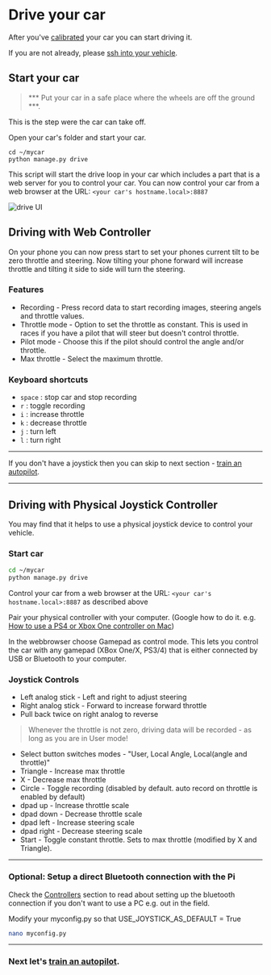 # Drive your car

After you've [calibrated](/guide/calibrate) your car you can start driving it. 

If you are not already, please [ssh into your vehicle](/guide/robot_sbc/setup_raspberry_pi/#step-5-connecting-to-the-pi).

## Start your car
 
> *** Put your car in a safe place where the wheels are off the ground ***.

This is the step were the car can take off. 

Open your car's folder and start your car. 
```
cd ~/mycar
python manage.py drive
```

This script will start the drive loop in your car which includes a part that 
is a web server for you to control your car. You can now control your car
from a web browser at the URL: `<your car's hostname.local>:8887`

![drive UI](../assets/drive_UI.png)

## Driving with Web Controller
On your phone you can now press start to set your phones current tilt to be
zero throttle and steering. Now tilting your phone forward will increase throttle and tilting it side to side will turn the steering. 

### Features

* Recording - Press record data to start recording images, steering angels and throttle values. 
* Throttle mode - Option to set the throttle as constant. This is used in 
races if you have a pilot that will steer but doesn't control throttle. 
* Pilot mode - Choose this if the pilot should control the angle and/or throttle.
* Max throttle - Select the maximum throttle.

### Keyboard shortcuts

* `space` : stop car and stop recording
* `r` : toggle recording
* `i` : increase throttle
* `k` : decrease throttle
* `j` : turn left 
* `l` : turn right 

-----

If you don't have a joystick then you can skip to next section - [train an autopilot](/guide/train_autopilot/).

-----

## Driving with Physical Joystick Controller

You may find that it helps to use a physical joystick device to control your vehicle.

### Start car

```bash
cd ~/mycar
python manage.py drive
```
Control your car from a web browser at the URL: `<your car's hostname.local>:8887` as described above

Pair your physical controller with your computer.
(Google how to do it. e.g. [How to use a PS4 or Xbox One controller on Mac](https://www.macworld.co.uk/how-to/use-ps4-xbox-controller-mac-3626259/))

In the webbrowser choose Gamepad as control mode. This lets you control the car with any gamepad (XBox One/X, PS3/4) that is either connected by USB or Bluetooth to your computer.

### Joystick Controls

* Left analog stick - Left and right to adjust steering
* Right analog stick - Forward to increase forward throttle
* Pull back twice on right analog to reverse

> Whenever the throttle is not zero, driving data will be recorded - as long as you are in User mode!

* Select button switches modes - "User, Local Angle, Local(angle and throttle)"
* Triangle - Increase max throttle
* X  - Decrease max throttle
* Circle - Toggle recording (disabled by default. auto record on throttle is enabled by default)
* dpad up - Increase throttle scale
* dpad down - Decrease throttle scale
* dpad left - Increase steering scale
* dpad right - Decrease steering scale
* Start - Toggle constant throttle. Sets to max throttle (modified by X and Triangle).

-----

### Optional: Setup a direct Bluetooth connection with the Pi

Check the [Controllers](/parts/controllers/#physical-joystick-controller) section to read about setting up the bluetooth connection if you don't want to use a PC e.g. out in the field.

Modify your myconfig.py so that USE_JOYSTICK_AS_DEFAULT = True

```bash
nano myconfig.py
```

-----

### Next let's [train an autopilot](/guide/train_autopilot/).
